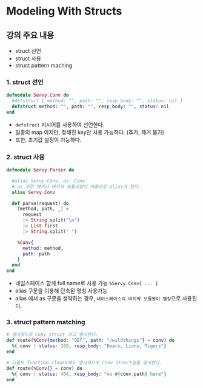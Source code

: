 # Modeling With Structs

## 강의 주요 내용

* struct 선언
* struct 사용
* struct pattern maching

### 1. struct 선언

```elixir
defmodule Servy.Conv do
  #defstruct [ method: "", path: "", resp_body: "", status: nil ]
  defstruct method: "", path: "", resp_body: "", status: nil  
end
```

* `defstruct` 지시어를 사용하여 선언한다.
* 일종의 map 이지만, 정해진 key만 사용 가능하다. (추가, 제거 불가)
* 또한, 초기값 설정이 가능하다.

### 2. struct 사용

```elixir
defmodule Servy.Parser do  

  #alias Servy.Conv, as: Conv
  # as 구문 제거시 마지막 모듈네임이 자동으로 alias가 된다.
  alias Servy.Conv  

  def parse(request) do
    [method, path, _] =
      request
      |> String.split("\n")
      |> List.first
      |> String.split(" ")

    %Conv{
      method: method,
      path: path
    }
  end
end
```

* 네임스페이스 함께 full name로 사용 가능 `%Servy.Conv{ ... }`
* alias 구문을 이용해 단축된 명칭 사용가능
* alias 에서 as 구문을 생략하는 경우, `네이스페이스의 마지막 모듈명이 별칭`으로 사용된다.

### 3. struct pattern matching

```elixir
# 명시적으로 Conv struct 라고 명시한다.
def route(%Conv{method: "GET", path: "/wildthings"} = conv) do
  %{ conv | status: 200, resp_body: "Bears, Lions, Tigers"}
end

# 디폴트 function clause에도 명시적으로 Conv struct임을 명시한다.
def route(%Conv{} = conv) do
  %{ conv | status: 404, resp_body: "no #{conv.path} here"}
end
```

